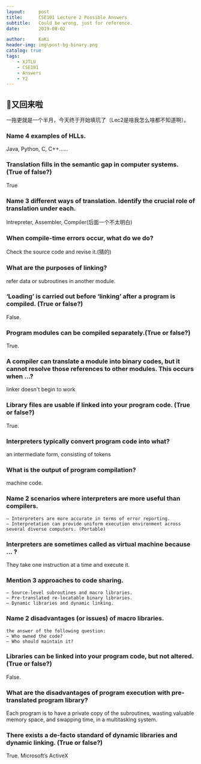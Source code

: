 ```yaml
---
layout:     post
title:      CSE101 Lecture 2 Possible Answers
subtitle:   Could be wrong, just for reference.
date:       2019-08-02

author:     KaKi
header-img: img\post-bg-binary.png
catalog: true
tags:
    - XJTLU
    - CSE101
    - Answers
    - Y2
---
```


## 👴又回来啦

一拖更就是一个半月，今天终于开始填坑了（Lec2是啥我怎么啥都不知道啊）。

### Name 4 examples of HLLs.

Java, Python, C, C++……

### Translation fills in the semantic gap in computer systems. (True of false?)

True

### Name 3 different ways of translation. Identify the crucial role of translation under each. 

Intrepreter, Assembler, Compiler(后面一个不太明白)

### When compile-time errors occur, what do we do?

Check the source code and revise it.(猜的)

### What are the purposes of linking?

refer data or subroutines in another module.

### ‘Loading’ is carried out before ‘linking’ after a program is compiled. (True or false?)

False.

### Program modules can be compiled separately.(True or false?)

True.

### A compiler can translate a module into binary codes, but it cannot resolve those references to other modules. This occurs when …?

linker doesn't begin to work

### Library files are usable if linked into your program code. (True or false?)

True.

### Interpreters typically convert program code into what?

an intermediate form, consisting of tokens

### What is the output of program compilation?

machine code.

### Name 2 scenarios where interpreters are more useful than compilers.

    – Interpreters are more accurate in terms of error reporting.
    – Interpretation can provide uniform execution environment across several diverse computers. (Portable)

### Interpreters are sometimes called as virtual machine because … ?

They take one instruction at a time and execute it.

### Mention 3 approaches to code sharing.

    – Source-level subroutines and macro libraries.
    – Pre-translated re-locatable binary libraries.
    – Dynamic libraries and dynamic linking.

### Name 2 disadvantages (or issues) of macro libraries.

    the answer of the following question:
    – Who owned the code?
    – Who should maintain it?

### Libraries can be linked into your program code, but not altered. (True or false?)

False.

### What are the disadvantages of program execution with pre-translated program library?

Each program is to have a private copy of the subroutines, wasting valuable memory space, and swapping time, in a multitasking system.

### There exists a de-facto standard of dynamic libraries and dynamic linking. (True or false?)

True. Microsoft’s ActiveX
